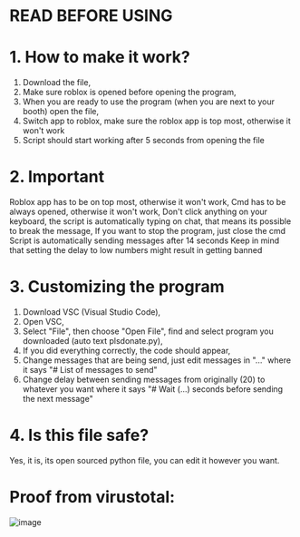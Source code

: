 # READ BEFORE USING

# 1. How to make it work?
1. Download the file,
2. Make sure roblox is opened before opening the program,
3. When you are ready to use the program (when you are next to your booth) open the file,
4. Switch app to roblox, make sure the roblox app is top most, otherwise it won't work
5. Script should start working after 5 seconds from opening the file

# 2. Important
Roblox app has to be on top most, otherwise it won't work,
Cmd has to be always opened, otherwise it won't work,
Don't click anything on your keyboard, the script is automatically typing on chat, that means its possible to break the message,
If you want to stop the program, just close the cmd
Script is automatically sending messages after 14 seconds
Keep in mind that setting the delay to low numbers might result in getting banned

# 3. Customizing the program
1. Download VSC (Visual Studio Code),
2. Open VSC,
3. Select "File", then choose "Open File", find and select program you downloaded (auto text plsdonate.py),
4. If you did everything correctly, the code should appear,
5. Change messages that are being send, just edit messages in "..." where it says "# List of messages to send"
6. Change delay between sending messages from originally (20) to whatever you want where it says "# Wait (...) seconds before sending the next message"

# 4. Is this file safe?
Yes, it is, its open sourced python file, you can edit it however you want.

# Proof from virustotal:
![image](https://github.com/user-attachments/assets/db0a0649-0fbb-48f5-97f9-133d5f3183c9)
